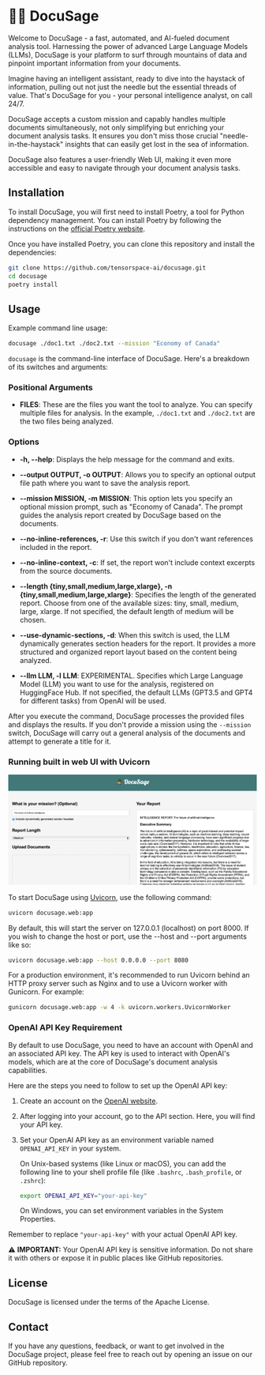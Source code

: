 # 🧙‍♂️ DocuSage

Welcome to DocuSage - a fast, automated, and AI-fueled document analysis tool. Harnessing the power of advanced Large Language Models (LLMs), DocuSage is your platform to surf through mountains of data and pinpoint important information from your documents.

Imagine having an intelligent assistant, ready to dive into the haystack of information, pulling out not just the needle but the essential threads of value. That's DocuSage for you - your personal intelligence analyst, on call 24/7.

DocuSage accepts a custom mission and capably handles multiple documents simultaneously, not only simplifying but enriching your document analysis tasks. It ensures you don't miss those crucial "needle-in-the-haystack" insights that can easily get lost in the sea of information.

DocuSage also features a user-friendly Web UI, making it even more accessible and easy to navigate through your document analysis tasks.

## Installation

To install DocuSage, you will first need to install Poetry, a tool for Python dependency management. You can install Poetry by following the instructions on the [official Poetry website](https://python-poetry.org/docs/).

Once you have installed Poetry, you can clone this repository and install the dependencies:

```bash
git clone https://github.com/tensorspace-ai/docusage.git
cd docusage
poetry install
```

## Usage

Example command line usage:

```bash
docusage ./doc1.txt ./doc2.txt --mission "Economy of Canada"
```

`docusage` is the command-line interface of DocuSage. Here's a breakdown of its switches and arguments:

### Positional Arguments

- **FILES**: These are the files you want the tool to analyze. You can specify multiple files for analysis. In the example, `./doc1.txt` and `./doc2.txt` are the two files being analyzed.

### Options

- **-h, --help**: Displays the help message for the command and exits.

- **--output OUTPUT, -o OUTPUT**: Allows you to specify an optional output file path where you want to save the analysis report.

- **--mission MISSION, -m MISSION**: This option lets you specify an optional mission prompt, such as "Economy of Canada". The prompt guides the analysis report created by DocuSage based on the documents.

- **--no-inline-references, -r**: Use this switch if you don't want references included in the report.

- **--no-inline-context, -c**: If set, the report won't include context excerpts from the source documents.

- **--length {tiny,small,medium,large,xlarge}, -n {tiny,small,medium,large,xlarge}**: Specifies the length of the generated report. Choose from one of the available sizes: tiny, small, medium, large, xlarge. If not specified, the default length of medium will be chosen.

- **--use-dynamic-sections, -d**: When this switch is used, the LLM dynamically generates section headers for the report. It provides a more structured and organized report layout based on the content being analyzed.

- **--llm LLM, -l LLM**: EXPERIMENTAL. Specifies which Large Language Model (LLM) you want to use for the analysis, registered on HuggingFace Hub. If not specified, the default LLMs (GPT3.5 and GPT4 for different tasks) from OpenAI will be used.

After you execute the command, DocuSage processes the provided files and displays the results. If you don't provide a mission using the `--mission` switch, DocuSage will carry out a general analysis of the documents and attempt to generate a title for it.

### Running built in web UI with Uvicorn

![Screenshot of DocuSage Usage](docusage_web.png)

To start DocuSage using [Uvicorn](https://www.uvicorn.org), use the following command:

```bash
uvicorn docusage.web:app
```

By default, this will start the server on 127.0.0.1 (localhost) on port 8000. If you wish to change the host or port, use the --host and --port arguments like so:

```bash
uvicorn docusage.web:app --host 0.0.0.0 --port 8080
```

For a production environment, it's recommended to run Uvicorn behind an HTTP proxy server such as Nginx and to use a Uvicorn worker with Gunicorn. For example:

```bash
gunicorn docusage.web:app -w 4 -k uvicorn.workers.UvicornWorker
```

### OpenAI API Key Requirement

By default to use DocuSage, you need to have an account with OpenAI and an associated API key. The API key is used to interact with OpenAI's models, which are at the core of DocuSage's document analysis capabilities.

Here are the steps you need to follow to set up the OpenAI API key:

1. Create an account on the [OpenAI website](https://platform.openai.com/signup/).

2. After logging into your account, go to the API section. Here, you will find your API key. 

3. Set your OpenAI API key as an environment variable named `OPENAI_API_KEY` in your system.

    On Unix-based systems (like Linux or macOS), you can add the following line to your shell profile file (like `.bashrc`, `.bash_profile`, or `.zshrc`):

    ```bash
    export OPENAI_API_KEY="your-api-key"
    ```

    On Windows, you can set environment variables in the System Properties.

Remember to replace `"your-api-key"` with your actual OpenAI API key.

⚠️ **IMPORTANT:** Your OpenAI API key is sensitive information. Do not share it with others or expose it in public places like GitHub repositories.

## License

DocuSage is licensed under the terms of the Apache License.

## Contact

If you have any questions, feedback, or want to get involved in the DocuSage project, please feel free to reach out by opening an issue on our GitHub repository.